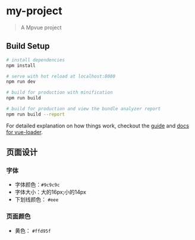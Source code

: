 # my-project

> A Mpvue project

## Build Setup

``` bash
# install dependencies
npm install

# serve with hot reload at localhost:8080
npm run dev

# build for production with minification
npm run build

# build for production and view the bundle analyzer report
npm run build --report
```

For detailed explanation on how things work, checkout the [guide](http://vuejs-templates.github.io/webpack/) and [docs for vue-loader](http://vuejs.github.io/vue-loader).




## 页面设计
### 字体
- 字体颜色：`#9c9c9c`
- 字体大小：大的16px;小的14px
- 下划线颜色： `#eee`

### 页面颜色
- 黄色： `#ffd95f`
